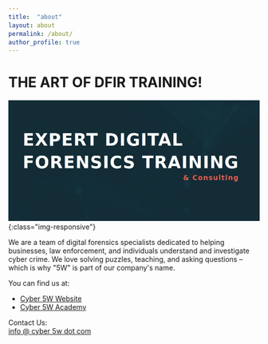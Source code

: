 ```yaml
---
title:  "about"
layout: about
permalink: /about/
author_profile: true
---
```


# THE ART OF DFIR TRAINING!

![home](/assets/images/1/welcome.png){:class="img-responsive"}      

We are a team of digital forensics specialists dedicated to helping businesses, law enforcement, and individuals understand and investigate cyber crime. We love solving puzzles, teaching, and asking questions – which is why "5W" is part of our company's name.    

You can find us at:
- [Cyber 5W Website](https://www.cyber5w.com/)
- [Cyber 5W Academy](https://academy.cyber5w.com/)

Contact Us:    
[info @ cyber 5w dot com](mailto:info@cyber5w.com)

